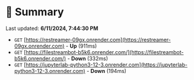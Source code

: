 # 📖 Summary
Last updated: **6/11/2024, 7:44:30 PM**

- `GET` [https://restreamer-09gx.onrender.com](https://restreamer-09gx.onrender.com) - **Up** (911ms)
- `GET` [https://filestreambot-b5k6.onrender.com/](https://filestreambot-b5k6.onrender.com/) - **Down** (332ms)
- `GET` [https://jupyterlab-python3-12-3.onrender.com](https://jupyterlab-python3-12-3.onrender.com) - **Down** (194ms)
